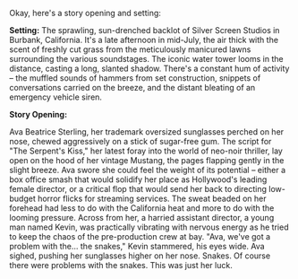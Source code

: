Okay, here's a story opening and setting:

**Setting:** The sprawling, sun-drenched backlot of Silver Screen Studios in Burbank, California. It's a late afternoon in mid-July, the air thick with the scent of freshly cut grass from the meticulously manicured lawns surrounding the various soundstages. The iconic water tower looms in the distance, casting a long, slanted shadow. There's a constant hum of activity – the muffled sounds of hammers from set construction, snippets of conversations carried on the breeze, and the distant bleating of an emergency vehicle siren.

**Story Opening:**

Ava Beatrice Sterling, her trademark oversized sunglasses perched on her nose, chewed aggressively on a stick of sugar-free gum. The script for "The Serpent's Kiss," her latest foray into the world of neo-noir thriller, lay open on the hood of her vintage Mustang, the pages flapping gently in the slight breeze.  Ava swore she could feel the weight of its potential – either a box office smash that would solidify her place as Hollywood's leading female director, or a critical flop that would send her back to directing low-budget horror flicks for streaming services. The sweat beaded on her forehead had less to do with the California heat and more to do with the looming pressure.  Across from her, a harried assistant director, a young man named Kevin, was practically vibrating with nervous energy as he tried to keep the chaos of the pre-production crew at bay.  "Ava, we've got a problem with the… the snakes," Kevin stammered, his eyes wide. Ava sighed, pushing her sunglasses higher on her nose. Snakes. Of course there were problems with the snakes. This was just her luck.
